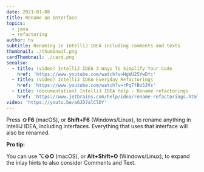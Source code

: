 ```yaml
---
date: 2021-01-08
title: Rename an Interface
topics:
  - java
  - refactoring
author: hs
subtitle: Renaming in IntelliJ IDEA including comments and texts
thumbnail: ./thumbnail.png
cardThumbnail: ./card.png
seealso:
  - title: (video) IntelliJ IDEA 3 Ways To Simplify Your Code
    href: 'https://www.youtube.com/watch?v=HgWU25YwDfc'
  - title: (video) IntelliJ IDEA Everyday Refactorings
    href: 'https://www.youtube.com/watch?v=rPq7fBo5JVs'
  - title: (documentation) IntelliJ IDEA Help - Rename refactorings
    href: 'https://www.jetbrains.com/help/idea/rename-refactorings.html'
video: 'https://youtu.be/a6JD7alClDY'
---
```

Press **⇧F6** (macOS), or **Shift+F6** (Windows/Linux), to rename anything in IntelliJ IDEA, including interfaces. Everything that uses that interface will also be renamed.

  **Pro tip:**

  You can use **⌥⇧O** (macOS), or **Alt+Shift+O** (Windows/Linux), to expand the inlay hints to also consider Comments and Text.
